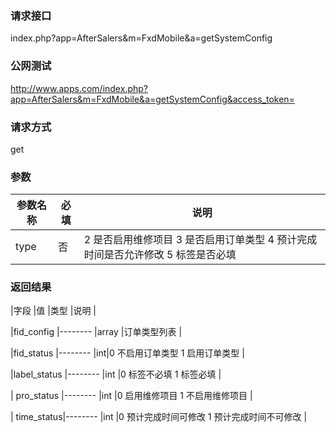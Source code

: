 ### **请求接口**
index.php?app=AfterSalers&m=FxdMobile&a=getSystemConfig



### **公网测试**
http://www.apps.com/index.php?app=AfterSalers&m=FxdMobile&a=getSystemConfig&access_token=

### **请求方式**
get


### **参数**
| 参数名称  |必填|     说明      |
|------|-----|------|
|type|否|2 是否启用维修项目  3 是否启用订单类型  4 预计完成时间是否允许修改 5 标签是否必填|

### **返回结果**
|字段        |值          |类型    |说明        |

|fid_config   |--------    |array |订单类型列表  |

|fid_status  |--------    |int|0 不启用订单类型 1 启用订单类型 |

|label_status  |--------    |int |0 标签不必填 1 标签必填  |

| pro_status  |--------    |int |0 启用维修项目 1 不启用维修项目  |

| time_status|--------    |int |0 预计完成时间可修改 1 预计完成时间不可修改  |